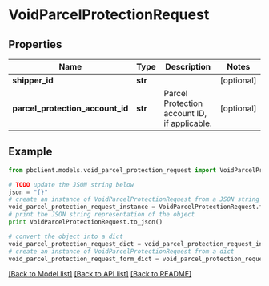 # VoidParcelProtectionRequest


## Properties
Name | Type | Description | Notes
------------ | ------------- | ------------- | -------------
**shipper_id** | **str** |  | [optional] 
**parcel_protection_account_id** | **str** | Parcel Protection account ID, if applicable. | [optional] 

## Example

```python
from pbclient.models.void_parcel_protection_request import VoidParcelProtectionRequest

# TODO update the JSON string below
json = "{}"
# create an instance of VoidParcelProtectionRequest from a JSON string
void_parcel_protection_request_instance = VoidParcelProtectionRequest.from_json(json)
# print the JSON string representation of the object
print VoidParcelProtectionRequest.to_json()

# convert the object into a dict
void_parcel_protection_request_dict = void_parcel_protection_request_instance.to_dict()
# create an instance of VoidParcelProtectionRequest from a dict
void_parcel_protection_request_form_dict = void_parcel_protection_request.from_dict(void_parcel_protection_request_dict)
```
[[Back to Model list]](../README.md#documentation-for-models) [[Back to API list]](../README.md#documentation-for-api-endpoints) [[Back to README]](../README.md)



